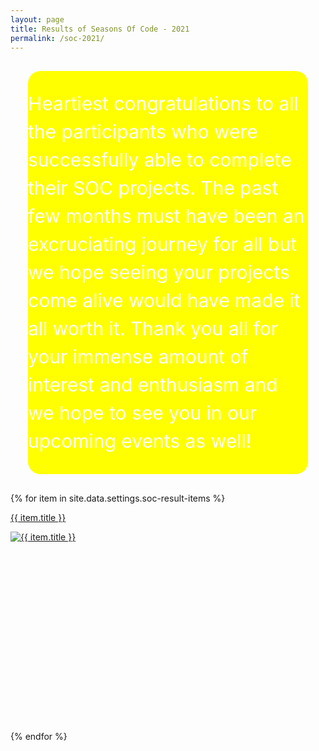 ```yaml
---
layout: page
title: Results of Seasons Of Code - 2021
permalink: /soc-2021/
---
```

<style>
  .yellow{
    background-color: #FFFF00;
  }
  .card{
    margin: 2em;
    border-radius: 20px;
    background-color: #FFFF00;

  }
  .congrats{
    font-size: 20px;
    line-height: 1.5em;
    color: white;
    padding-top: 1em;
    padding-bottom: 1em;
  }
</style>

<section class="section">

 <div class="container">
    <div class="card">
      <div class="col-lg-10 container my-auto mx-auto text-center">
        <p class="congrats" style="font-size: 30px; line-height: 1.5em; color: white; margin-bottom: 1em;" >Heartiest congratulations to all the participants who were successfully able to complete their SOC projects. The past few months must have been an excruciating journey for all but we hope seeing your projects come alive would have made it all worth it. 
        Thank you all for your immense amount of interest and enthusiasm and we hope to see you in our upcoming events as well! </p>
      </div>
    </div>
  </div>
  <div class="container">
    <div class="row row-eq-height shuffle-wrapper">
        {% for item in site.data.settings.soc-result-items %}
        <div class="col-lg-4 col-6 mb-4 shuffle-item" data-groups="[{% for soc in item.soc-type %}{% if forloop.first == true %}{% else %},{% endif %}&quot;{{ soc.type }}&quot;{% endfor %}]">
          <div class="shadow-sm rounded hover-wrapper pr-3 pl-3 pt-3 pb-3 bg-white border-top border-right" href="{{site.baseurl}}{{ item.url }}.html" style = "height:350px">
            <a href = "{{ site.baseurl }}{{item.url}}.html">
            <span class="rounded"> <p class="lead text-center font-weight-bold" >{{ item.title }}</p> <img src="{{ site.baseurl }}/{{ item.image_small }}" alt="{{ item.title }}" class="img-fluid  w-100 d-block mt-5 h-75 rounded"></span>
            <div class="hover-overlay rounded">
            </div>
            </a>
          </div>
        </div>
        {% endfor %}
    </div>
  </div>
</section>
